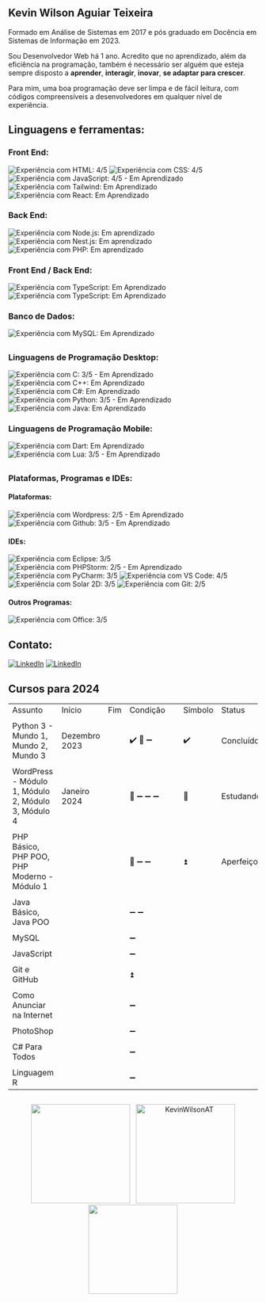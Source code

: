 ## Kevin Wilson Aguiar Teixeira

  <p align="left">
  Formado em Análise de Sistemas em 2017 e pós graduado em Docência em Sistemas de Informação em 2023.
      
  Sou Desenvolvedor Web há 1 ano. Acredito que no aprendizado, além da eficiência na programação, também é 
  necessário ser alguém que esteja sempre disposto a <strong>aprender</strong>, <strong>interagir</strong>, <strong>inovar</strong>, <strong>se adaptar para crescer</strong>.
  
  Para mim, uma boa programação deve ser limpa e de fácil leitura, com códigos compreensíveis a desenvolvedores
  em qualquer nível de experiência.
  </p>

<h2 align="left">
Linguagens e ferramentas<!--que utilizo no meu dia-->:
</h2>

### Front End:

<img src="https://img.shields.io/badge/HTML5-239120?style=for-the-badge&logo=html5&logoColor=white" title="Experiência com HTML: 4/5"> <img src="https://img.shields.io/badge/CSS3-1572B6?style=for-the-badge&logo=css3&logoColor=white" title="Experiência com CSS: 4/5"> <img src="https://img.shields.io/badge/JavaScript-F7DF1E?style=for-the-badge&logo=javascript&logoColor=black" title="Experiência com JavaScript: 4/5 - Em Aprendizado"> <img src="https://img.shields.io/badge/Tailwind_CSS-38B2AC?style=for-the-badge&logo=tailwind-css&logoColor=white" title="Experiência com Tailwind: Em Aprendizado"> <img src="https://img.shields.io/badge/React-20232A?style=for-the-badge&logo=react&logoColor=61DAFB" title="Experiência com React: Em Aprendizado">

### Back End:

<img src="https://img.shields.io/badge/Node.js-43853D?style=for-the-badge&logo=node.js&logoColor=white" title="Experiência com Node.js: Em aprendizado"> <img src="https://img.shields.io/badge/Nest.js-171A1C?style=for-the-badge&logo=nestjs&logoColor=EB2845" title="Experiência com Nest.js: Em aprendizado"> <img src="https://img.shields.io/badge/PHP-777BB4?style=for-the-badge&logo=php&logoColor=white" title="Experiência com PHP: Em aprendizado">

### Front End / Back End:

<img src="https://img.shields.io/badge/TypeScript-007ACC?style=for-the-badge&logo=typescript&logoColor=white" title="Experiência com TypeScript: Em Aprendizado"> <img src="https://img.shields.io/badge/Angular-DD0031?style=for-the-badge&logo=angular&logoColor=white" title="Experiência com TypeScript: Em Aprendizado">

### Banco de Dados:

<img src="https://img.shields.io/badge/MySQL-005C84?style=for-the-badge&logo=mysql&logoColor=white" title="Experiência com MySQL: Em Aprendizado">

##
### Linguagens de Programação Desktop:

<img src="https://img.shields.io/badge/C-00599C?style=for-the-badge&logo=c&logoColor=white" title="Experiência com C: 3/5 - Em Aprendizado"> <img src="https://img.shields.io/badge/C%2B%2B-00599C?style=for-the-badge&logo=c%2B%2B&logoColor=white" title="Experiência com C++: Em Aprendizado"> <img src="https://img.shields.io/badge/C%23-512BD4?style=for-the-badge&logo=csharp&logoColor=white" title="Experiência com C#: Em Aprendizado"> <img src="https://img.shields.io/badge/Python-3776AB?style=for-the-badge&logo=python&logoColor=white" title="Experiência com Python: 3/5 - Em Aprendizado"> <img src="https://img.shields.io/badge/Java-ED8B00?style=for-the-badge&logo=openjdk&logoColor=white" title="Experiência com Java: Em Aprendizado">

### Linguagens de Programação Mobile:

<img src="https://img.shields.io/badge/Dart-0175C2?style=for-the-badge&logo=dart&logoColor=white" title="Experiência com Dart: Em Aprendizado"> <img src="https://img.shields.io/badge/Lua-2C2D72?style=for-the-badge&logo=lua&logoColor=white" title="Experiência com Lua: 3/5 - Em Aprendizado">

##
### Plataformas, Programas e IDEs:

#### Plataformas:

<img src="https://img.shields.io/badge/WordPress-006E93?style=for-the-badge&logo=wordpress&logoColor=white" title="Experiência com Wordpress: 2/5 - Em Aprendizado"> <img src="https://img.shields.io/badge/GitHub-100000?style=for-the-badge&logo=github&logoCoWlor=white" title="Experiência com Github: 3/5 - Em Aprendizado"> 

#### IDEs:

<img src="https://img.shields.io/badge/Eclipse-2C2255?style=for-the-badge&logo=eclipse&logoColor=white" title="Experiência com Eclipse: 3/5"> <img src="http://img.shields.io/badge/-PHPStorm-181717?style=for-the-badge&logo=phpstorm&logoColor=white" title="Experiência com PHPStorm: 2/5 - Em Aprendizado"> <img src="https://img.shields.io/badge/PyCharm-000000?&style=for-the-badge&logo=PyCharm&logoColor=white" title="Experiência com PyCharm: 3/5"> <img src="https://img.shields.io/badge/Visual_Studio_Code-0078D4?style=for-the-badge&logo=visual%20studio%20code&logoColor=white" title="Experiência com VS Code: 4/5"> <img src="https://img.shields.io/badge/Solar_2D-F96F29?style=for-the-badge&logo=coronaengine&logoColor=fff" title="Experiência com Solar 2D: 3/5"> <img src="https://img.shields.io/badge/GIT-E44C30?style=for-the-badge&logo=git&logoColor=white" title="Experiência com Git: 2/5">

#### Outros Programas:

<img src="https://img.shields.io/badge/Microsoft_Office-D83B01?style=for-the-badge&logo=windows&logoColor=white" title="Experiência com Office: 3/5">
<h2 align="left">
Contato:
</h2>
<a href="https://www.linkedin.com/in/kwat1/" title="LinkedIn" target="_blank">
<img src="https://img.shields.io/badge/LinkedIn-0077B5?style=for-the-badge&logo=linkedin&logoColor=white" alt="LinkedIn"/></a>
<a href="https://www.instagram.com/kevin.wilson.a.t/" title="Instagram" target="_blank">
<img src="https://img.shields.io/badge/Instagram-E4405F?style=for-the-badge&logo=instagram&logoColor=white" alt="LinkedIn"/></a>

##
## Cursos para 2024

<table>
    <tr> <td>Assunto</td> <td>Início</td> <td>Fim</td> <td>Condição</td> <td>&nbsp;</td> <td>Símbolo</td> <td>Status</td></tr>
    <tr> <td colspan=7></td> </tr>
    <tr> <td>Python 3 - Mundo 1, Mundo 2, Mundo 3</td> <td>Dezembro 2023</td> <td> </td> <td>✔️ 📖 ➖ </td> <td>&nbsp;</td> <td>✔️</td> <td>Concluído</td></tr>
    <tr> <td colspan=7></td> </tr>
    <tr> <td>WordPress - Módulo 1, Módulo 2, Módulo 3, Módulo 4</td> <td>Janeiro 2024</td> <td> </td> <td>📖 ➖ ➖ ➖</td> <td>&nbsp;</td> <td>📖</td> <td>Estudando</td></tr>
    <tr> <td colspan=7></td> </tr>
    <tr> <td>PHP Básico, PHP POO, PHP Moderno - Módulo 1</td> <td> </td> <td> </td> <td>📖 ➖ ➖</td> <td>&nbsp;</td> <td>⏫</td> <td>Aperfeiçoando</td></tr>
    <tr> <td colspan=7></td> </tr>
    <tr> <td>Java Básico, Java POO</td> <td> </td> <td> </td> <td>➖ ➖</td> <td>&nbsp;</td>  <td rowspan=15> </td> <td rowspan=15> </td></tr>
    <tr> <td colspan=5></td> </tr>
    <tr> <td>MySQL</td> <td> </td> <td> </td> <td>➖</td> <td>&nbsp;</td> </tr>
    <tr> <td colspan=5></td> </tr>
    <tr> <td>JavaScript</td> <td> </td> <td> </td> <td>➖</td> <td>&nbsp;</td> </tr>
    <tr> <td colspan=5></td> </tr>
    <tr> <td>Git e GitHub</td> <td> </td> <td> </td> <td>⏫</td> <td>&nbsp;</td> </tr>
    <tr> <td colspan=5></td> </tr>
    <tr> <td>Como Anunciar na Internet</td> <td> </td> <td> </td> <td>➖</td> <td>&nbsp;</td> </tr>
    <tr> <td colspan=5></td> </tr>
    <tr> <td>PhotoShop</td> <td> </td> <td> </td> <td>➖</td> <td>&nbsp;</td> </tr>
    <tr> <td colspan=5></td> </tr>
    <tr> <td>C# Para Todos</td> <td> </td> <td> </td> <td>➖</td> <td>&nbsp;</td> </tr>
    <tr> <td colspan=5></td> </tr>
    <tr> <td>Linguagem R</td> <td> </td> <td> </td> <td>➖</td> <td>&nbsp;</td> </tr>
</table>

##

<div align="center">
    <img height="200em" src="https://github-readme-stats.vercel.app/api?username=KevinWilsonAT&show_icons=true&rank_icon=github&theme=dark" />
<!-- ![Anurag's GitHub stats](https://github-readme-stats.vercel.app/api?username=KevinWilsonAT&show_icons=true&theme=dark) -->
    &nbsp;
    <img height="200em" src="https://github-readme-stats.vercel.app/api/top-langs?username=KevinWilsonAT&show_icons=true&langs_count=12&theme=dark&locale=en&layout=compact" alt="KevinWilsonAT" />
</div>
<div align="center">
        <img height="180em" src="https://github-profile-trophy.vercel.app/?username=KevinWilsonAT&margin-w=5&theme=radical" />
</div>
<br>
